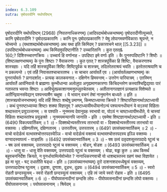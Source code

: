 ```yaml
---
index: 6.3.109
sutra: पृषोदरादीनि यथोपदिष्टम्

---
```

पृषोदरादीनि यथोपदिष्टम् (2968) (निपातनाधिकरणम्) (आदिपदार्थबोधकभाष्यम्) पृषोदरादीनीत्युच्यते, कानि पृषोदरादीनि ? पृषोदरप्रकाराणि । कानि पुनः पृषोदरप्रकाराणि ? येषु लोपागमवर्णविकाराः श्रूयन्ते, न चोच्यन्ते ॥ (यथाशब्दार्थबोधकभाष्यम्) अथ यथा इति किमिदम् ? प्रकारवचने थाल् [[5.3.23]] ॥ (उपदिष्टार्थबोधकभाष्यम्) अथ किमिदमुपदिष्टानीति ? उच्चारितानि । कुत एतत्&  
160;? दिशिरुच्चारणक्रियः । उच्चार्य हि वर्णानाह  -  उपदिष्टा इमे वर्णाः इति । कैः पुनरुपदिष्टानि ? शिष्टैः ॥ (शिष्टलक्षणभाष्यम्) के पुनः शिष्टाः ? वैयाकरणाः । कुत एतत् ? शास्त्रपूर्विका हि शिष्टिः, वैयाकरणाश्च शास्त्रज्ञाः । यदि तर्हि शास्त्रपूर्विका शिष्टिः शिष्टिपूर्वकं च शास्त्रम्, तदितरेतराश्रयं भवति । इतरेतराश्रयाणि च न प्रकल्पन्ते । एवं तर्हि निवासतश्चाचारतश्च । स चाचार आर्यावर्ते एव । (आर्यावर्तलक्षणभाष्यम्) कः पुनरार्यावर्तः ? प्रागादर्शात्  -  प्रत्यक् कालकवनात्  -  दक्षिणेन हिमवन्तम्  -  उत्तरेण पारियात्रम् । एतस्मिन् आर्यावर्ते आर्यनिवासे ये ब्राह्मणाः कुम्भीधान्या अलोलुपा अगृह्यमाणकारणाः किंचिदन्तरेण कस्याश्चिद्विद्यायाः पारं गतास्तत्र भवन्तः शिष्टाः ॥ आविर्भूतप्रकाशानामनुपप्लुतचेतसाम् । अतीतानागतज्ञानं प्रत्यक्षान्न विशेष्यते ॥ अतीन्द्रियानसंवेद्यान् पश्यन्त्यार्षेण चक्षुषा । ये भावान् वचनं तेषां नानुमानेन बाध्यते ॥ इति ॥ (शास्त्रप्रयोजनभाष्यम्) यदि तर्हि शिष्टाः शब्देषु प्रमाणम्, किमष्टाध्याय्या क्रियते ? शिष्टपरिज्ञानार्थाऽष्टाध्यायी । कथं पुनरष्टाध्याय्या शिष्टाः शक्या विज्ञातुम् ? अष्टाध्यायीमधीयानोऽन्यं पश्यत्यनधीयानं ये वाऽस्यां विहिताः शब्दास्तान् प्रयुञ्ञ्जानम् । स पश्यति  -  नूनमस्य देवानुग्रहः स्वभावो वा, योऽयं न चाष्टाध्यायीमधीते, ये चास्यां विहिताः शब्दास्तांश्च प्रयुङ्क्ते । नूनमयमन्यानपि जानाति  -  इति । एवमेषा शिष्टज्ञानार्थाऽष्टाध्यायी  -  इति ॥ (6490 विकल्पवार्तिकम् ॥ 1 ॥) - दिक्शब्देभ्यस्तीरस्य तारभावो वा - दिक्शब्देभ्यस्तीरस्य तारभावो वा वक्तव्यः । दक्षिणतीरम्, दक्षिणतारम् । उत्तरतीरम्, उत्तरतारम् ॥ (6491 उपसंख्यानवार्तिकम् ॥ 2 ॥) - वाचो वादेर्डत्वं वल्भावश्चोत्तरपदस्येञ्ञि - वाचो वादेर्डत्वं वक्तव्यं वल्भावश्चोत्तरपदस्य इञ्ञि वक्तव्यः । वाग्वादस्यापत्यं  -  वाड्वलिः ॥ (6492 उपसंख्यानवार्तिकम् ॥ 3 ॥) - षष उत्वं दतृदशसूत्तरपदादेः ष्टुत्वं च - षष उत्वं वक्तव्यम्, उत्तरपदादेः ष्टुत्वं च वक्तव्यम् । षोडन्, षोडश ॥ (6493 उपसंख्यानवार्तिकम् ॥ 4 ॥) - धासु वा - धासु वेति वक्तव्यम्, उत्तरपदादेः ष्टुत्वं च वक्तव्यम् । षोढा, षड्ढा कुरु ॥ अथ किमर्थं बहुवचननिर्देशः क्रियते, न पुनर्धायामित्येवोच्येत ? नानाधिकरणवाची यो धाशब्दस्तस्य ग्रहणं यथा विज्ञायेत । इह मा भूत्  -  षट् दधातीति षड्धा  -  इति ॥ (उपसंख्यानभाष्यम्) दुरो दाशनाशदभध्येषूत्वं वक्तव्यम्, उत्तरपदादेश्च ष्टुत्वम् । दूडाशः, दूणाशः, दूडभः, दूढ्यः ॥ (6494 उपसंख्यानवार्तिकम् ॥ 5 ॥) - स्वरो रोहतौ छन्दस्युत्वम् - स्वरो रोहतौ छन्दस्युत्वं वक्तव्यम् । एहि त्वं जाये स्वरो रोहाव  -  इति ॥ (6495 उपसंख्यानवार्तिकम् ॥ 6 ॥) - पीवोपवसनादीनां छन्दसि लोपः - पीवोपवसनादीनां छन्दसि लोपो वक्तव्यः । पीवोपवसनानाम् । पयोपवसनानाम् । श्रियेदम् ॥